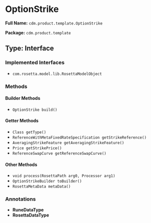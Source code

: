 # OptionStrike

**Full Name:** `cdm.product.template.OptionStrike`

**Package:** `cdm.product.template`

## Type: Interface

### Implemented Interfaces

- `com.rosetta.model.lib.RosettaModelObject`

### Methods

#### Builder Methods

- `OptionStrike build()`

#### Getter Methods

- `Class getType()`
- `ReferenceWithMetaFixedRateSpecification getStrikeReference()`
- `AveragingStrikeFeature getAveragingStrikeFeature()`
- `Price getStrikePrice()`
- `ReferenceSwapCurve getReferenceSwapCurve()`

#### Other Methods

- `void process(RosettaPath arg0, Processor arg1)`
- `OptionStrikeBuilder toBuilder()`
- `RosettaMetaData metaData()`

### Annotations

- **RuneDataType**
- **RosettaDataType**

